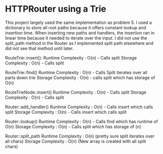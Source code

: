 # HTTPRouter using a Trie

This project largely used the same implementation as problem 5. I used a dictionary to store all root paths because it offers constant lookup and insertion time. When inserting new paths and handlers, the insertion ran in linear time because it needed to iterate over the input. I did not use the split_path method in the Router as I implemented split path elsewhere and did not see that method until later.

RouteTrie::insert():
Runtime Complexity : O(n) - Calls split
Storage Complexity : O(n) - Calls split

RouteTrie::find()
Runtime Complexity : O(n) - Calls Split iterates over all parts down trie
Storage Complexity : O(n) - calls split which has storage of O(n)

RouteTrieNode::insert()
Runtime Complexity : O(n) - Calls split
Storage Complexity : O(n) - Calls split

Router::add_handler()
Runtime Complexity : O(n) - Calls insert which calls split
Storage Complexity : O(n) - Calls insert which calls split

Router::lookup()
Runtime Complexity : O(n) - Calls find which has runtime of O(n)
Storage Complexity : O(n) - Calls split which has storage of (n)

Router::split_path
Runtime Complexity : O(n) (pretty sure split iterates over all chars)
Storage Complexity : O(n) (New array is created with all split chars)


